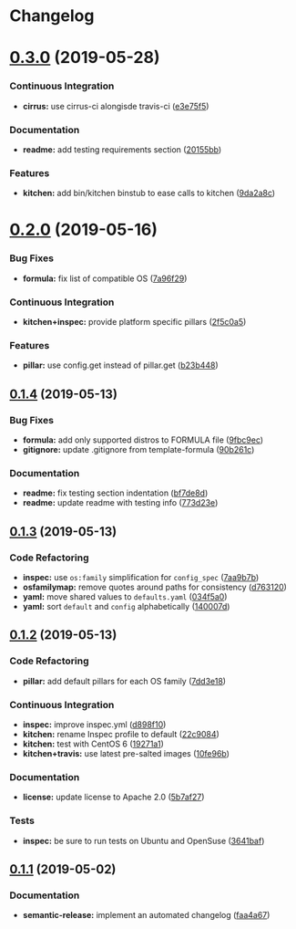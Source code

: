 # Changelog

# [0.3.0](https://github.com/saltstack-formulas/rkhunter-formula/compare/v0.2.0...v0.3.0) (2019-05-28)


### Continuous Integration

* **cirrus:** use cirrus-ci alongisde travis-ci ([e3e75f5](https://github.com/saltstack-formulas/rkhunter-formula/commit/e3e75f5))


### Documentation

* **readme:** add testing requirements section ([20155bb](https://github.com/saltstack-formulas/rkhunter-formula/commit/20155bb))


### Features

* **kitchen:** add bin/kitchen binstub to ease calls to kitchen ([9da2a8c](https://github.com/saltstack-formulas/rkhunter-formula/commit/9da2a8c))

# [0.2.0](https://github.com/saltstack-formulas/rkhunter-formula/compare/v0.1.4...v0.2.0) (2019-05-16)


### Bug Fixes

* **formula:** fix list of compatible OS ([7a96f29](https://github.com/saltstack-formulas/rkhunter-formula/commit/7a96f29))


### Continuous Integration

* **kitchen+inspec:** provide platform specific pillars ([2f5c0a5](https://github.com/saltstack-formulas/rkhunter-formula/commit/2f5c0a5))


### Features

* **pillar:** use config.get instead of pillar.get ([b23b448](https://github.com/saltstack-formulas/rkhunter-formula/commit/b23b448))

## [0.1.4](https://github.com/saltstack-formulas/rkhunter-formula/compare/v0.1.3...v0.1.4) (2019-05-13)


### Bug Fixes

* **formula:** add only supported distros to FORMULA file ([9fbc9ec](https://github.com/saltstack-formulas/rkhunter-formula/commit/9fbc9ec))
* **gitignore:** update .gitignore from template-formula ([90b261c](https://github.com/saltstack-formulas/rkhunter-formula/commit/90b261c))


### Documentation

* **readme:** fix testing section indentation ([bf7de8d](https://github.com/saltstack-formulas/rkhunter-formula/commit/bf7de8d))
* **readme:** update readme with testing info ([773d23e](https://github.com/saltstack-formulas/rkhunter-formula/commit/773d23e))

## [0.1.3](https://github.com/saltstack-formulas/rkhunter-formula/compare/v0.1.2...v0.1.3) (2019-05-13)


### Code Refactoring

* **inspec:** use `os:family` simplification for `config_spec` ([7aa9b7b](https://github.com/saltstack-formulas/rkhunter-formula/commit/7aa9b7b))
* **osfamilymap:** remove quotes around paths for consistency ([d763120](https://github.com/saltstack-formulas/rkhunter-formula/commit/d763120))
* **yaml:** move shared values to `defaults.yaml` ([034f5a0](https://github.com/saltstack-formulas/rkhunter-formula/commit/034f5a0))
* **yaml:** sort `default` and `config` alphabetically ([140007d](https://github.com/saltstack-formulas/rkhunter-formula/commit/140007d))

## [0.1.2](https://github.com/saltstack-formulas/rkhunter-formula/compare/v0.1.1...v0.1.2) (2019-05-13)


### Code Refactoring

* **pillar:** add default pillars for each OS family ([7dd3e18](https://github.com/saltstack-formulas/rkhunter-formula/commit/7dd3e18))


### Continuous Integration

* **inspec:** improve inspec.yml ([d898f10](https://github.com/saltstack-formulas/rkhunter-formula/commit/d898f10))
* **kitchen:** rename Inspec profile to default ([22c9084](https://github.com/saltstack-formulas/rkhunter-formula/commit/22c9084))
* **kitchen:** test with CentOS 6 ([19271a1](https://github.com/saltstack-formulas/rkhunter-formula/commit/19271a1))
* **kitchen+travis:** use latest pre-salted images ([10fe96b](https://github.com/saltstack-formulas/rkhunter-formula/commit/10fe96b))


### Documentation

* **license:** update license to Apache 2.0 ([5b7af27](https://github.com/saltstack-formulas/rkhunter-formula/commit/5b7af27))


### Tests

* **inspec:** be sure to run tests on Ubuntu and OpenSuse ([3641baf](https://github.com/saltstack-formulas/rkhunter-formula/commit/3641baf))

## [0.1.1](https://github.com/saltstack-formulas/rkhunter-formula/compare/v0.1.0...v0.1.1) (2019-05-02)


### Documentation

* **semantic-release:** implement an automated changelog ([faa4a67](https://github.com/saltstack-formulas/rkhunter-formula/commit/faa4a67))
